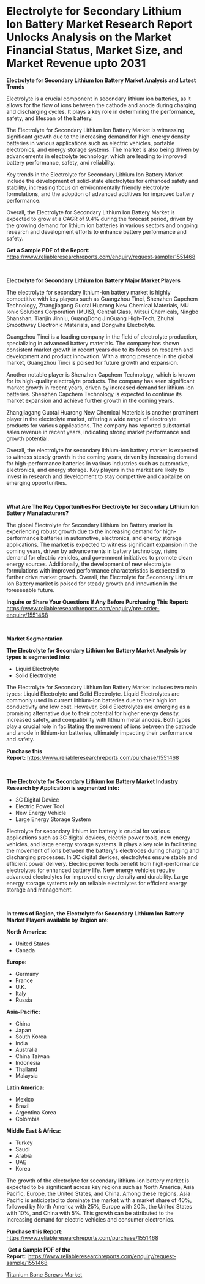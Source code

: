 <p><h1>Electrolyte for Secondary Lithium Ion Battery Market Research Report Unlocks Analysis on the Market Financial Status, Market Size, and Market Revenue upto 2031</h1></p><p><strong>Electrolyte for Secondary Lithium Ion Battery Market Analysis and Latest Trends</strong></p>
<p><p>Electrolyte is a crucial component in secondary lithium ion batteries, as it allows for the flow of ions between the cathode and anode during charging and discharging cycles. It plays a key role in determining the performance, safety, and lifespan of the battery.</p><p>The Electrolyte for Secondary Lithium Ion Battery Market is witnessing significant growth due to the increasing demand for high-energy density batteries in various applications such as electric vehicles, portable electronics, and energy storage systems. The market is also being driven by advancements in electrolyte technology, which are leading to improved battery performance, safety, and reliability.</p><p>Key trends in the Electrolyte for Secondary Lithium Ion Battery Market include the development of solid-state electrolytes for enhanced safety and stability, increasing focus on environmentally friendly electrolyte formulations, and the adoption of advanced additives for improved battery performance.</p><p>Overall, the Electrolyte for Secondary Lithium Ion Battery Market is expected to grow at a CAGR of 9.4% during the forecast period, driven by the growing demand for lithium ion batteries in various sectors and ongoing research and development efforts to enhance battery performance and safety.</p></p>
<p><strong>Get a Sample PDF of the Report:&nbsp;</strong> <a href="https://www.reliableresearchreports.com/enquiry/request-sample/1551468">https://www.reliableresearchreports.com/enquiry/request-sample/1551468</a></p>
<p>&nbsp;</p>
<p><strong>Electrolyte for Secondary Lithium Ion Battery Major Market Players</strong></p>
<p><p>The electrolyte for secondary lithium-ion battery market is highly competitive with key players such as Guangzhou Tinci, Shenzhen Capchem Technology, Zhangjiagang Guotai Huarong New Chemical Materials, MU Ionic Solutions Corporation (MUIS), Central Glass, Mitsui Chemicals, Ningbo Shanshan, Tianjin Jinniu, GuangDong JinGuang High-Tech, Zhuhai Smoothway Electronic Materials, and Dongwha Electrolyte.</p><p>Guangzhou Tinci is a leading company in the field of electrolyte production, specializing in advanced battery materials. The company has shown consistent market growth in recent years due to its focus on research and development and product innovation. With a strong presence in the global market, Guangzhou Tinci is poised for future growth and expansion.</p><p>Another notable player is Shenzhen Capchem Technology, which is known for its high-quality electrolyte products. The company has seen significant market growth in recent years, driven by increased demand for lithium-ion batteries. Shenzhen Capchem Technology is expected to continue its market expansion and achieve further growth in the coming years.</p><p>Zhangjiagang Guotai Huarong New Chemical Materials is another prominent player in the electrolyte market, offering a wide range of electrolyte products for various applications. The company has reported substantial sales revenue in recent years, indicating strong market performance and growth potential.</p><p>Overall, the electrolyte for secondary lithium-ion battery market is expected to witness steady growth in the coming years, driven by increasing demand for high-performance batteries in various industries such as automotive, electronics, and energy storage. Key players in the market are likely to invest in research and development to stay competitive and capitalize on emerging opportunities.</p></p>
<p>&nbsp;</p>
<p><strong>What Are The Key Opportunities For Electrolyte for Secondary Lithium Ion Battery Manufacturers?</strong></p>
<p><p>The global Electrolyte for Secondary Lithium Ion Battery market is experiencing robust growth due to the increasing demand for high-performance batteries in automotive, electronics, and energy storage applications. The market is expected to witness significant expansion in the coming years, driven by advancements in battery technology, rising demand for electric vehicles, and government initiatives to promote clean energy sources. Additionally, the development of new electrolyte formulations with improved performance characteristics is expected to further drive market growth. Overall, the Electrolyte for Secondary Lithium Ion Battery market is poised for steady growth and innovation in the foreseeable future.</p></p>
<p><strong>Inquire or Share Your Questions If Any Before Purchasing This Report:</strong> <a href="https://www.reliableresearchreports.com/enquiry/pre-order-enquiry/1551468">https://www.reliableresearchreports.com/enquiry/pre-order-enquiry/1551468</a></p>
<p>&nbsp;</p>
<p><strong>Market Segmentation</strong></p>
<p><strong>The Electrolyte for Secondary Lithium Ion Battery Market Analysis by types is segmented into:</strong></p>
<p><ul><li>Liquid Electrolyte</li><li>Solid Electrolyte</li></ul></p>
<p><p>The Electrolyte for Secondary Lithium Ion Battery Market includes two main types: Liquid Electrolyte and Solid Electrolyte. Liquid Electrolytes are commonly used in current lithium-ion batteries due to their high ion conductivity and low cost. However, Solid Electrolytes are emerging as a promising alternative due to their potential for higher energy density, increased safety, and compatibility with lithium metal anodes. Both types play a crucial role in facilitating the movement of ions between the cathode and anode in lithium-ion batteries, ultimately impacting their performance and safety.</p></p>
<p><strong>Purchase this Report:&nbsp;</strong><a href="https://www.reliableresearchreports.com/purchase/1551468">https://www.reliableresearchreports.com/purchase/1551468</a></p>
<p>&nbsp;</p>
<p><strong>The Electrolyte for Secondary Lithium Ion Battery Market Industry Research by Application is segmented into:</strong></p>
<p><ul><li>3C Digital Device</li><li>Electric Power Tool</li><li>New Energy Vehicle</li><li>Large Energy Storage System</li></ul></p>
<p><p>Electrolyte for secondary lithium ion battery is crucial for various applications such as 3C digital devices, electric power tools, new energy vehicles, and large energy storage systems. It plays a key role in facilitating the movement of ions between the battery's electrodes during charging and discharging processes. In 3C digital devices, electrolytes ensure stable and efficient power delivery. Electric power tools benefit from high-performance electrolytes for enhanced battery life. New energy vehicles require advanced electrolytes for improved energy density and durability. Large energy storage systems rely on reliable electrolytes for efficient energy storage and management.</p></p>
<p>&nbsp;</p>
<p><strong>In terms of Region, the Electrolyte for Secondary Lithium Ion Battery Market Players available by Region are:</strong></p>
<p>
    <p> <strong> North America: </strong>
        <ul>
            <li>United States</li>
            <li>Canada</li>
        </ul>
        </p> 
    <p> <strong> Europe: </strong>
        <ul>
            <li>Germany</li>
            <li>France</li>
            <li>U.K.</li>
            <li>Italy</li>
            <li>Russia</li>
        </ul>
        </p> 
    <p> <strong> Asia-Pacific: </strong>
        <ul>
            <li>China</li>
            <li>Japan</li>
            <li>South Korea</li>
            <li>India</li>
            <li>Australia</li>
            <li>China Taiwan</li>
            <li>Indonesia</li>
            <li>Thailand</li>
            <li>Malaysia</li>
        </ul>
        </p> 
    <p> <strong> Latin America: </strong>
        <ul>
            <li>Mexico</li>
            <li>Brazil</li>
            <li>Argentina Korea</li>
            <li>Colombia</li>
        </ul>
        </p> 
    <p> <strong> Middle East & Africa: </strong>
        <ul>
            <li>Turkey</li>
            <li>Saudi</li>
            <li>Arabia</li>
            <li>UAE</li>
            <li>Korea</li>
        </ul>
    </p>
    </p>
<p><p>The growth of the electrolyte for secondary lithium-ion battery market is expected to be significant across key regions such as North America, Asia Pacific, Europe, the United States, and China. Among these regions, Asia Pacific is anticipated to dominate the market with a market share of 40%, followed by North America with 25%, Europe with 20%, the United States with 10%, and China with 5%. This growth can be attributed to the increasing demand for electric vehicles and consumer electronics.</p></p>
<p><strong>Purchase this Report: </strong><a href="https://www.reliableresearchreports.com/purchase/1551468">https://www.reliableresearchreports.com/purchase/1551468</a></p>
<p>&nbsp;<strong>Get a Sample PDF of the Report:&nbsp;&nbsp;</strong><a href="https://www.reliableresearchreports.com/enquiry/request-sample/1551468">https://www.reliableresearchreports.com/enquiry/request-sample/1551468</a></p>
<p><strong></strong></p>
<p><p><a href="https://pretty-mail-caf.notion.site/Titanium-Bone-Screws-Market-with-the-goal-of-estimating-the-market-size-and-future-growth-potential--8d9ab2272ace41bd8e4fe8064b7a187f">Titanium Bone Screws Market</a></p></p>